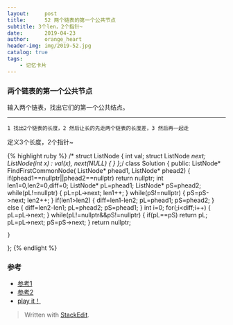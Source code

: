 ```yaml
---
layout:     post
title:      52 两个链表的第一个公共节点
subtitle: 3个len，2个指针~
date:       2019-04-23
author:     orange_heart
header-img: img/2019-52.jpg
catalog: true
tags:
    - 记忆卡片
---
```


###   两个链表的第一个公共节点
输入两个链表，找出它们的第一个公共结点。

-----------------


`1 找出2个链表的长度，2 然后让长的先走两个链表的长度差，3 然后再一起走`  

定义3个长度，2个指针~



{% highlight ruby %}
/*
struct ListNode {
	int val;
	struct ListNode *next;
	ListNode(int x) :
			val(x), next(NULL) {
	}
};*/
class Solution {
public:
    ListNode* FindFirstCommonNode( ListNode* phead1, ListNode* phead2) {
        if(phead1==nullptr||phead2==nullptr)
            return nullptr;
        int len1=0,len2=0,diff=0;
        ListNode* pL=phead1;
        ListNode* pS=phead2;
        while(pL!=nullptr)
        {
            pL=pL->next;
            len1++;
        }
        while(pS!=nullptr)
        {
            pS=pS->next;
            len2++;
        }
        if(len1>len2)
        {
            diff=len1-len2;
            pL=phead1;
            pS=phead2;
        }
        else
        {
            diff=len2-len1;
            pL=phead2;
            pS=phead1;
        }
        int i=0;
        for(;i<diff;i++)
        {
            pL=pL->next;
        }
        while(pL!=nullptr&&pS!=nullptr)
        {
            if(pL==pS)
                return pL;
            pL=pL->next;
            pS=pS->next;
        }
        return nullptr;
        
    }
};
{% endlight %}

### 参考

- [参考1](https://github.com/zhedahht/CodingInterviewChinese2)
- [参考2](https://github.com/gatieme/CodingInterviews)
- [play it！](https://www.nowcoder.com/practice/6ab1d9a29e88450685099d45c9e31e46?tpId=13&tqId=11189&tPage=2&rp=3&ru=/ta/coding-interviews&qru=/ta/coding-interviews/question-ranking)



> Written with [StackEdit](https://stackedit.io/).

<head>
    <script src="https://cdn.mathjax.org/mathjax/latest/MathJax.js?config=TeX-AMS-MML_HTMLorMML" type="text/javascript"></script>
    <script type="text/x-mathjax-config">
        MathJax.Hub.Config({
            tex2jax: {
            skipTags: ['script', 'noscript', 'style', 'textarea', 'pre'],
            inlineMath: [['$','$']]
            }
        });
    </script>
</head>
<!--stackedit_data:
eyJoaXN0b3J5IjpbLTE3ODg4MzUwMDgsMTEwODg5MTgxNSwtND
AzOTI3OTY5LDU5NTU4MzI2OSwyMTM1MzEzMDUwXX0=
-->